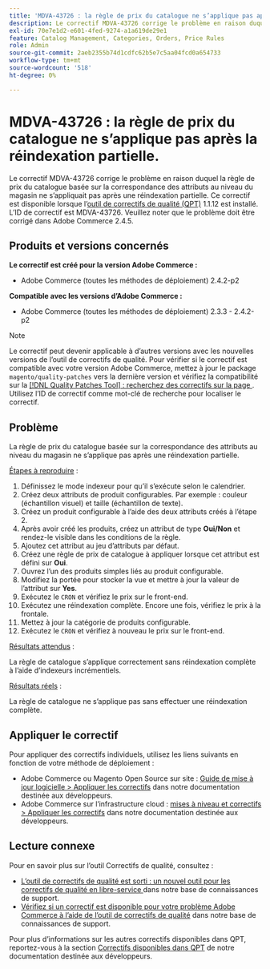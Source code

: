 ```yaml
---
title: 'MDVA-43726 : la règle de prix du catalogue ne s’applique pas après la réindexation partielle'
description: Le correctif MDVA-43726 corrige le problème en raison duquel la règle de prix du catalogue basée sur la correspondance des attributs au niveau du magasin ne s’appliquait pas après une réindexation partielle. Ce correctif est disponible lorsque l’[outil de correctifs de qualité (QPT)](/help/announcements/adobe-commerce-announcements/magento-quality-patches-released-new-tool-to-self-serve-quality-patches.md) 1.1.12 est installé. L’ID de correctif est MDVA-43726. Veuillez noter que le problème doit être corrigé dans Adobe Commerce 2.4.5.
exl-id: 70e7e1d2-e601-4fed-9274-a1a619de29e1
feature: Catalog Management, Categories, Orders, Price Rules
role: Admin
source-git-commit: 2aeb2355b74d1cdfc62b5e7c5aa04fcd0a654733
workflow-type: tm+mt
source-wordcount: '518'
ht-degree: 0%

---
```


# MDVA-43726 : la règle de prix du catalogue ne s’applique pas après la réindexation partielle.

Le correctif MDVA-43726 corrige le problème en raison duquel la règle de prix du catalogue basée sur la correspondance des attributs au niveau du magasin ne s’appliquait pas après une réindexation partielle. Ce correctif est disponible lorsque l’[outil de correctifs de qualité (QPT)](/help/announcements/adobe-commerce-announcements/magento-quality-patches-released-new-tool-to-self-serve-quality-patches.md) 1.1.12 est installé. L’ID de correctif est MDVA-43726. Veuillez noter que le problème doit être corrigé dans Adobe Commerce 2.4.5.

## Produits et versions concernés

**Le correctif est créé pour la version Adobe Commerce :**

* Adobe Commerce (toutes les méthodes de déploiement) 2.4.2-p2

**Compatible avec les versions d’Adobe Commerce :**

* Adobe Commerce (toutes les méthodes de déploiement) 2.3.3 - 2.4.2-p2

>[!NOTE]
>
>Le correctif peut devenir applicable à d’autres versions avec les nouvelles versions de l’outil de correctifs de qualité. Pour vérifier si le correctif est compatible avec votre version Adobe Commerce, mettez à jour le package `magento/quality-patches` vers la dernière version et vérifiez la compatibilité sur la [[!DNL Quality Patches Tool] : recherchez des correctifs sur la page ](https://experienceleague.adobe.com/tools/commerce-quality-patches/index.html?lang=fr). Utilisez l’ID de correctif comme mot-clé de recherche pour localiser le correctif.

## Problème

La règle de prix du catalogue basée sur la correspondance des attributs au niveau du magasin ne s’applique pas après une réindexation partielle.

<u>Étapes à reproduire</u> :

1. Définissez le mode indexeur pour qu’il s’exécute selon le calendrier.
1. Créez deux attributs de produit configurables. Par exemple : couleur (échantillon visuel) et taille (échantillon de texte).
1. Créez un produit configurable à l’aide des deux attributs créés à l’étape 2.
1. Après avoir créé les produits, créez un attribut de type **Oui/Non** et rendez-le visible dans les conditions de la règle.
1. Ajoutez cet attribut au jeu d’attributs par défaut.
1. Créez une règle de prix de catalogue à appliquer lorsque cet attribut est défini sur **Oui**.
1. Ouvrez l’un des produits simples liés au produit configurable.
1. Modifiez la portée pour stocker la vue et mettre à jour la valeur de l’attribut sur **Yes**.
1. Exécutez le `CRON` et vérifiez le prix sur le front-end.
1. Exécutez une réindexation complète. Encore une fois, vérifiez le prix à la frontale.
1. Mettez à jour la catégorie de produits configurable.
1. Exécutez le `CRON` et vérifiez à nouveau le prix sur le front-end.

<u>Résultats attendus</u> :

La règle de catalogue s’applique correctement sans réindexation complète à l’aide d’indexeurs incrémentiels.

<u>Résultats réels</u> :

La règle de catalogue ne s’applique pas sans effectuer une réindexation complète.

## Appliquer le correctif

Pour appliquer des correctifs individuels, utilisez les liens suivants en fonction de votre méthode de déploiement :

* Adobe Commerce ou Magento Open Source sur site : [Guide de mise à jour logicielle > Appliquer les correctifs](https://experienceleague.adobe.com/fr/docs/commerce-operations/tools/quality-patches-tool/usage) dans notre documentation destinée aux développeurs.
* Adobe Commerce sur l’infrastructure cloud : [mises à niveau et correctifs > Appliquer les correctifs](https://experienceleague.adobe.com/fr/docs/commerce-cloud-service/user-guide/develop/upgrade/apply-patches) dans notre documentation destinée aux développeurs.

## Lecture connexe

Pour en savoir plus sur l’outil Correctifs de qualité, consultez :

* [ L’outil de correctifs de qualité est sorti : un nouvel outil pour les correctifs de qualité en libre-service ](/help/announcements/adobe-commerce-announcements/magento-quality-patches-released-new-tool-to-self-serve-quality-patches.md) dans notre base de connaissances de support.
* [Vérifiez si un correctif est disponible pour votre problème Adobe Commerce à l’aide de l’outil de correctifs de qualité](/help/support-tools/patches-available-in-qpt-tool/check-patch-for-magento-issue-with-magento-quality-patches.md) dans notre base de connaissances de support.

Pour plus d’informations sur les autres correctifs disponibles dans QPT, reportez-vous à la section [Correctifs disponibles dans QPT](https://experienceleague.adobe.com/tools/commerce-quality-patches/index.html?lang=fr) de notre documentation destinée aux développeurs.
